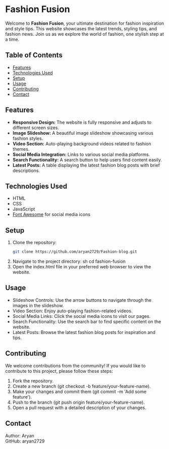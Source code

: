 # Fashion Fusion

Welcome to **Fashion Fusion**, your ultimate destination for fashion inspiration and style tips. This website showcases the latest trends, styling tips, and fashion news. Join us as we explore the world of fashion, one stylish step at a time.

## Table of Contents

- [Features](#features)
- [Technologies Used](#technologies-used)
- [Setup](#setup)
- [Usage](#usage)
- [Contributing](#contributing)
- [Contact](#contact)

## Features

- **Responsive Design:** The website is fully responsive and adjusts to different screen sizes.
- **Image Slideshow:** A beautiful image slideshow showcasing various fashion styles.
- **Video Section:** Auto-playing background videos related to fashion themes.
- **Social Media Integration:** Links to various social media platforms.
- **Search Functionality:** A search button to help users find content easily.
- **Latest Posts:** A table displaying the latest fashion blog posts with brief descriptions.

## Technologies Used

- HTML
- CSS
- JavaScript
- [Font Awesome](https://cdnjs.cloudflare.com/ajax/libs/font-awesome/5.15.4/css/all.min.css) for social media icons

## Setup

1. Clone the repository:
   ```sh
   git clone https://github.com/aryan2729/Fashion-blog.git
2. Navigate to the project directory:
   sh
   cd fashion-fusion
3. Open the index.html file in your preferred web browser to view the website.

## Usage 
- Slideshow Controls: Use the arrow buttons to navigate through the images in the slideshow.
- Video Section: Enjoy auto-playing fashion-related videos.
- Social Media Links: Click the social media icons to visit our pages.
- Search Functionality: Use the search bar to find specific content on the website.
- Latest Posts: Browse the latest fashion blog posts for inspiration and tips.

## Contributing 
  We welcome contributions from the community! If you would like to contribute to this project, please follow these steps:
1. Fork the repository.
2. Create a new branch (git checkout -b feature/your-feature-name).
3. Make your changes and commit them (git commit -m 'Add some feature').
4. Push to the branch (git push origin feature/your-feature-name).
5. Open a pull request with a detailed description of your changes.

## Contact 
Author: Aryan 
<br> 
GitHub: aryan2729
